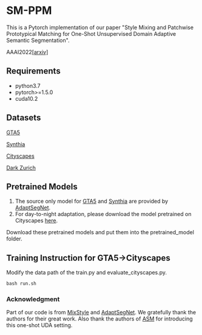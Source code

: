 # SM-PPM
This is a Pytorch implementation of our paper "Style Mixing and Patchwise Prototypical Matching for One-Shot Unsupervised Domain Adaptive Semantic Segmentation".

AAAI2022[[arxiv]]()

## Requirements
* python3.7
* pytorch>=1.5.0
* cuda10.2
## Datasets
[GTA5](https://download.visinf.tu-darmstadt.de/data/from_games/)

[Synthia](http://synthia-dataset.net/downloads/)

[Cityscapes](https://www.cityscapes-dataset.com/)

[Dark Zurich](https://www.trace.ethz.ch/publications/2019/GCMA_UIoU/)

## Pretrained Models
1. The source only model for [GTA5](https://www.dropbox.com/s/jmxw7x0e2h2rh35/GTA5_baseline.pth?dl=0) and [Synthia](https://www.dropbox.com/s/dwc9wao0rj7pewz/SYNTHIA_baseline.pth?dl=0) are provided by [AdaptSegNet](https://github.com/wasidennis/AdaptSegNet). 
2. For day-to-night adaptation, please download the model pretrained on Cityscapes [here](https://www.dropbox.com/s/j21pbunecdvpv8z/Cityscapes_baseline.pth?dl=0).

Download these pretrained models and put them into the pretrained_model folder.

## Training Instruction for GTA5->Cityscapes
Modify the data path of the train.py and evaluate_cityscapes.py. 

```python
bash run.sh
```

### Acknowledgment
Part of our code is from [MixStyle](https://github.com/KaiyangZhou/mixstyle-release) and [AdaptSegNet](https://github.com/wasidennis/AdaptSegNet).
We gratefully thank the authors for their great work.
Also thank the authors of [ASM](https://github.com/RoyalVane/ASM) for introducing this one-shot UDA setting.

